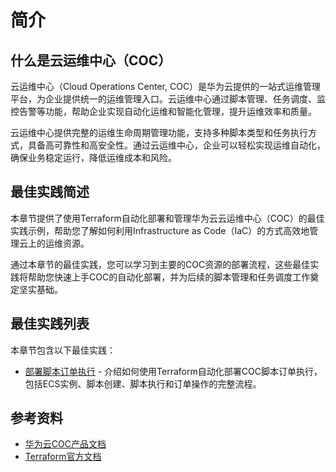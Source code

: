 # 简介

## 什么是云运维中心（COC）

云运维中心（Cloud Operations Center, COC）是华为云提供的一站式运维管理平台，为企业提供统一的运维管理入口。云运维中心通过脚本管理、任务调度、监控告警等功能，帮助企业实现自动化运维和智能化管理，提升运维效率和质量。

云运维中心提供完整的运维生命周期管理功能，支持多种脚本类型和任务执行方式，具备高可靠性和高安全性。通过云运维中心，企业可以轻松实现运维自动化，确保业务稳定运行，降低运维成本和风险。

## 最佳实践简述

本章节提供了使用Terraform自动化部署和管理华为云云运维中心（COC）的最佳实践示例，帮助您了解如何利用Infrastructure as Code（IaC）的方式高效地管理云上的运维资源。

通过本章节的最佳实践，您可以学习到主要的COC资源的部署流程，这些最佳实践将帮助您快速上手COC的自动化部署，并为后续的脚本管理和任务调度工作奠定坚实基础。

## 最佳实践列表

本章节包含以下最佳实践：

* [部署脚本订单执行](script_order_execution.md) - 介绍如何使用Terraform自动化部署COC脚本订单执行，包括ECS实例、脚本创建、脚本执行和订单操作的完整流程。

## 参考资料

- [华为云COC产品文档](https://support.huaweicloud.com/coc/index.html)
- [Terraform官方文档](https://www.terraform.io/docs/index.html)
